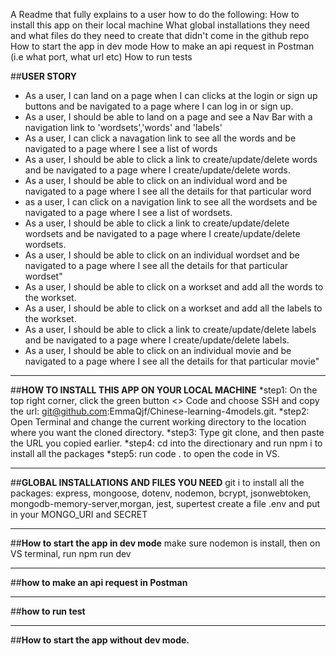 A Readme that fully explains to a user how to do the following:
How to install this app on their local machine
What global installations they need and what files do they need to create that didn't come in the github repo
How to start the app in dev mode
How to make an api request in Postman (i.e what port, what url etc)
How to run tests



##**USER STORY**


+ As a user, I can land on a page when I can clicks at the login or sign up buttons and be navigated to a page where I can log in or sign up.
+ As a user, I should be able to land on a page and see a Nav Bar with a navigation link to 'wordsets','words' and 'labels'
+ As a user, I can click a navagation link to see all the words and be navigated to a page where I see a list of words
+ As a user, I should be able to click a link to create/update/delete words and be navigated to a page where I create/update/delete words.
+ As a user, I should be able to click on an individual word and be navigated to a page where I see all the details for that particular word
+ as a user, I can click on a navigation link to see all the wordsets and be navigated to a page where I see a list of wordsets.
+ As a user, I should be able to click a link to create/update/delete wordsets and be navigated to a page where I create/update/delete wordsets.
+ As a user, I should be able to click on an individual wordset and be navigated to a page where I see all the details for that particular wordset"
+ As a user, I should be able to click on a workset and add all the words to the workset.
+ As a user, I should be able to click on a workset and add all the labels to the workset.
+ As a user, I should be able to click a link to create/update/delete labels and be navigated to a page where I create/update/delete labels.
+ As a user, I should be able to click on an individual movie and be navigated to a page where I see all the details for that particular movie"

_______
##**HOW TO INSTALL THIS APP ON YOUR LOCAL MACHINE**
*step1: On the top right corner, click the green button <> Code and choose SSH and copy the url: git@github.com:EmmaQjf/Chinese-learning-4models.git.
*step2: Open Terminal and change the current working directory to the location where you want the cloned directory.
*step3: Type git clone, and then paste the URL you copied earlier.
*step4: cd into the directionary and run npm i to install all the packages
*step5: run code . to open the code in VS.

_______
##**GLOBAL INSTALLATIONS AND FILES YOU NEED**
git i to install all the packages: express, mongoose, dotenv, nodemon, bcrypt, jsonwebtoken, mongodb-memory-server,morgan, jest, supertest
create a file .env and put in your MONGO_URI and SECRET

_______
##**How to start the app in dev mode**
make sure nodemon is install, then on VS terminal, run npm run dev 

_______
##**how to make an api request in Postman**

_______
##**how to run test**


_______
##**How to start the app without dev mode.**
















